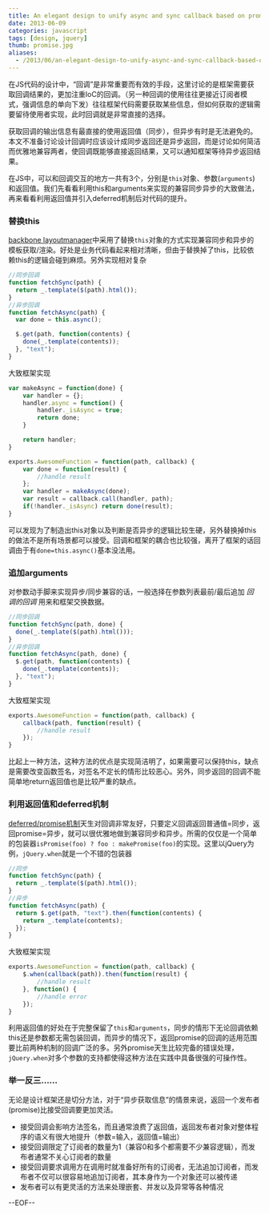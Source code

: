 ```yaml
---
title: An elegant design to unify async and sync callback based on promise object
date: 2013-06-09
categories: javascript
tags: [design, jquery]
thumb: promise.jpg
aliases:
  - /2013/06/an-elegant-design-to-unify-async-and-sync-callback-based-on-promise-object/
---
```


在JS代码的设计中，“回调”是非常重要而有效的手段，这里讨论的是框架需要获取回调结果的，更加注重IoC的回调。（另一种回调的使用往往更接近订阅者模式，强调信息的单向下发）往往框架代码需要获取某些信息，但如何获取的逻辑需要留待使用者实现，此时回调就是非常直接的选择。

获取回调的输出信息有最直接的使用返回值（同步），但异步有时是无法避免的。本文不准备讨论设计回调时应该设计成同步返回还是异步返回，而是讨论如何简洁而优雅地兼容两者，使回调既能够直接返回结果，又可以通知框架等待异步返回结果。

<!--more-->

在JS中，可以和回调交互的地方一共有3个，分别是`this`对象、参数(`arguments`)和返回值。我们先看看利用this和arguments来实现的兼容同步异步的大致做法，再来看看利用返回值并引入deferred机制后对代码的提升。

### 替换this
[backbone layoutmanager](http://layoutmanager.org)中采用了替换`this`对象的方式实现兼容同步和异步的模板获取/渲染。好处是业务代码看起来相对清晰，但由于替换掉了this，比较依赖this的逻辑会碰到麻烦。另外实现相对复杂

``` javascript
//同步回调
function fetchSync(path) {
  return _.template($(path).html());
}
//异步回调
function fetchAsync(path) {
  var done = this.async();

  $.get(path, function(contents) {
    done(_.template(contents));
  }, "text");
}
```

大致框架实现

``` javascript
var makeAsync = function(done) {
    var handler = {};
    handler.async = function() {
        handler._isAsync = true;
        return done;
    }

    return handler;
}

exports.AwesomeFunction = function(path, callback) {
    var done = function(result) {
        //handle result
    };
    var handler = makeAsync(done);
    var result = callback.call(handler, path);
    if(!handler._isAsync) return done(result);
}
```
可以发现为了制造出this对象以及判断是否异步的逻辑比较生硬，另外替换掉this的做法不是所有场景都可以接受。回调和框架的耦合也比较强，离开了框架的话回调由于有`done=this.async()`基本没法用。

### 追加arguments
对参数动手脚来实现异步/同步兼容的话，一般选择在参数列表最前/最后追加 _回调的回调_ 用来和框架交换数据。

``` javascript
//同步回调
function fetchSync(path, done) {
  done(_.template($(path).html()));
}
//异步回调
function fetchAsync(path, done) {
  $.get(path, function(contents) {
    done(_.template(contents));
  }, "text");
}
```

大致框架实现

``` javascript
exports.AwesomeFunction = function(path, callback) {
    callback(path, function(result) {
        //handle result
    });
}
```
比起上一种方法，这种方法的优点是实现简洁明了，如果需要可以保持this，缺点是需要改变函数签名，对签名不定长的情形比较恶心。另外，同步返回的回调不能简单地return返回值也是比较严重的缺点。

### __利用返回值和deferred机制__

[deferred/promise机制](http://wiki.commonjs.org/wiki/Promises/A)天生对回调非常友好，只要定义回调返回普通值=同步，返回promise=异步，就可以很优雅地做到兼容同步和异步。所需的仅仅是一个简单的包装器`isPromise(foo) ? foo : makePromise(foo)`的实现。这里以jQuery为例，`jQuery.when`就是一个不错的包装器

``` javascript
//同步
function fetchSync(path) {
  return _.template($(path).html());
}
//异步
function fetchAsync(path) {
  return $.get(path, "text").then(function(contents) {
    return _.template(contents);
  });
}
```

大致框架实现

``` javascript
exports.AwesomeFunction = function(path, callback) {
    $.when(callback(path)).then(function(result) {
        //handle result
    }, function() {
        //handle error
    });
}
```

利用返回值的好处在于完整保留了`this`和`arguments`，同步的情形下无论回调依赖this还是参数都无需包装回调，而异步的情况下，返回promise的回调的适用范围要比前两种机制的回调广泛的多。另外promise天生比较完备的错误处理，`jQuery.when`对多个参数的支持都使得这种方法在实践中具备很强的可操作性。

### 举一反三……

无论是设计框架还是切分方法，对于“异步获取信息”的情景来说，返回一个发布者(promise)比接受回调要更加灵活。

+ 接受回调会影响方法签名，而且通常浪费了返回值，返回发布者对象对整体程序的语义有很大地提升（参数=输入，返回值=输出）
+ 接受回调限定了订阅者的数量为1（兼容0和多个都需要不少兼容逻辑），而发布者通常不关心订阅者的数量
+ 接受回调要求调用方在调用时就准备好所有的订阅者，无法追加订阅者，而发布者不仅可以很容易地追加订阅者，其本身作为一个对象还可以被传递
+ 发布者可以有更灵活的方法来处理嵌套、并发以及异常等各种情况

--EOF--


